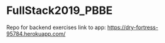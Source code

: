 # FullStack2019_PBBE
Repo for backend exercises
link to app: https://dry-fortress-95784.herokuapp.com/
